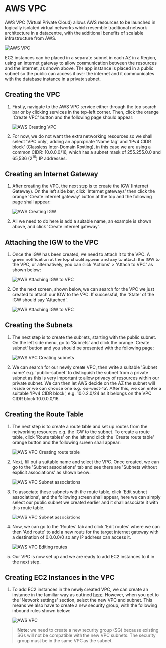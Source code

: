 # AWS VPC

AWS VPC (Virtual Private Cloud) allows AWS resources to be launched in logically isolated virtual networks which resemble traditional network architecture in a datacentre, with the additional benefits of scalable infrastructure from AWS.

![AWS VPC](images/aws-vpc.png)

EC2 instances can be placed in a separate subnet in each AZ in a Region, using an internet gateway to allow communication between the resources and the internet, as shown above. The app instance is placed in a public subnet so the public can access it over the internet and it communicates with the database instance in a private subnet.

## Creating the VPC

1. Firstly, navigate to the AWS VPC service either through the top search bar or by clicking services in the top-left corner. Then, click the orange 'Create VPC' button and the following page should appear:

    ![AWS Creating VPC](images/aws-create-vpc.png)

2. For now, we do not want the extra networking resources so we shall select 'VPC only', adding an appropriate 'Name tag' and 'IPv4 CIDR block' (Classless Inter-Domain Routing), in this case we are using a common CIDR: 10.0.0.0/16, which has a subnet mask of 255.255.0.0 and 65,536 (2<sup>16</sup>) IP addresses.

## Creating an Internet Gateway

1. After creating the VPC, the next step is to create the IGW (Internet Gateway). On the left side bar, click 'Internet gateways' then click the orange 'Create internet gateway' button at the top and the following page shall appear:

    ![AWS Creating IGW](images/aws-create-igw.png)

2. All we need to do here is add a suitable name, an example is shown above, and click 'Create internet gateway'.

## Attaching the IGW to the VPC

1. Once the IGW has been created, we need to attach it to the VPC. A green notification at the top should appear and say to attach the IGW to the VPC, or alternatively, you can click 'Actions' > 'Attach to VPC' as shown below:

    ![AWS Attaching IGW to VPC](images/aws-attach-igw.png)

2. On the next screen, shown below, we can search for the VPC we just created to attach our IGW to the VPC. If successful, the 'State' of the IGW should say 'Attached'.

    ![AWS Attaching IGW to VPC](images/aws-attach-igw2.png)

## Creating the Subnets

1. The next step is to create the subnets, starting with the public subnet. On the left side menu, go to 'Subnets' and click the orange 'Create subnet' button and you should be presented with the following page:
  
    ![AWS VPC Creating subnets](images/aws-create-subnet.png)

2. We can search for our newly create VPC, then write a suitable 'Subnet name' e.g. 'public-subnet' to distinguish the subnet from a private subnet as this is very important to allow privacy of resources within our private subnet. We can then let AWS decide on the AZ the subnet will reside or we can choose one e.g. 'eu-west-1a'. After this, we can enter a suitable 'IPv4 CIDR block', e.g. 10.0.2.0/24 as it belongs on the VPC CIDR block 10.0.0.0/16.

## Creating the Route Table

1. The next step is to create a route table and set up routes from the networking resources e.g. the IGW to the subnet. To create a route table, click 'Route tables' on the left and click the 'Create route table' orange button and the following screen shall appear:

    ![AWS VPC Creating route table](images/aws-create-rt.png)

2. Next, fill out a suitable name and select the VPC. Once created, we can go to the 'Subnet associations' tab and see there are 'Subnets without explicit associations' as shown below:

    ![AWS VPC Subnet associations](images/aws-subnet-association.png)

3. To associate these subnets with the route table, click 'Edit subnet associations', and the following screen shall appear, here we can simply select our public subnet we created earlier and it shall associate it with this route table.

    ![AWS VPC Subnet associations](images/aws-subnet-association2.png)

4. Now, we can go to the 'Routes' tab and click 'Edit routes' where we can then 'Add route' to add a new route for the target internet gateway with a destination of 0.0.0.0/0 so any IP address can access it.

    ![AWS VPC Editing routes](images/aws-edit-routes.png)

5. Our VPC is now set up and we are ready to add EC2 instances to it in the next step.

## Creating EC2 Instances in the VPC

1. To add EC2 instances in the newly created VPC, we can create an instance in the familiar way as outlined [here](https://github.com/bradley-woods/tech230-aws/blob/main/aws-ec2-setup.md). However, when you get to the 'Network settings' section, select the new VPC and subnet. This means we also have to create a new security group, with the following inbound rules shown below:

    ![AWS VPC](images/aws-create-instance-in-vpc.png)

> **Note:** we need to create a new security group (SG) because existing SGs will not be compatible with the new VPC subnets. The security group must be in the same VPC as the subnet.
